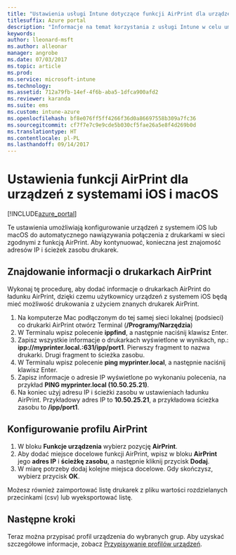 ```yaml
---
title: "Ustawienia usługi Intune dotyczące funkcji AirPrint dla urządzeń z systemami iOS i macOS"
titlesuffix: Azure portal
description: "Informacje na temat korzystania z usługi Intune w celu umożliwienia automatycznego nawiązywania połączenia między urządzeniami z systemem iOS i macOS oraz zgodnymi drukarkami z funkcją AirPrint."
keywords: 
author: lleonard-msft
ms.author: alleonar
manager: angrobe
ms.date: 07/03/2017
ms.topic: article
ms.prod: 
ms.service: microsoft-intune
ms.technology: 
ms.assetid: 712a79fb-14ef-4f6b-aba5-1dfca900afd2
ms.reviewer: karanda
ms.suite: ems
ms.custom: intune-azure
ms.openlocfilehash: bf8e076ff5ff4266f36d0a86697558b309a7fc36
ms.sourcegitcommit: cf7f7e7c9e9cde5b030cf5fae26a5e8f4d269b0d
ms.translationtype: HT
ms.contentlocale: pl-PL
ms.lasthandoff: 09/14/2017
---
```

# <a name="airprint-settings-for-ios-and-macos-devices"></a>Ustawienia funkcji AirPrint dla urządzeń z systemami iOS i macOS

[!INCLUDE[azure_portal](./includes/azure_portal.md)]

Te ustawienia umożliwiają konfigurowanie urządzeń z systemem iOS lub macOS do automatycznego nawiązywania połączenia z drukarkami w sieci zgodnymi z funkcją AirPrint. Aby kontynuować, konieczna jest znajomość adresów IP i ścieżek zasobu drukarek.

## <a name="find-airprint-printer-information"></a>Znajdowanie informacji o drukarkach AirPrint

Wykonaj tę procedurę, aby dodać informacje o drukarkach AirPrint do ładunku AirPrint, dzięki czemu użytkownicy urządzeń z systemem iOS będą mieć możliwość drukowania z użyciem znanych drukarek AirPrint.

1. Na komputerze Mac podłączonym do tej samej sieci lokalnej (podsieci) co drukarki AirPrint otwórz Terminal (**/Programy/Narzędzia**)
2. W Terminalu wpisz polecenie **ippfind**, a następnie naciśnij klawisz Enter.
3. Zapisz wszystkie informacje o drukarkach wyświetlone w wynikach, np.: **ipp://myprinter.local.:631/ipp/port1**. Pierwszy fragment to nazwa drukarki. Drugi fragment to ścieżka zasobu.
4. W Terminalu wpisz polecenie **ping myprinter.local**, a następnie naciśnij klawisz Enter.
5. Zapisz informacje o adresie IP wyświetlone po wykonaniu polecenia, na przykład **PING myprinter.local (10.50.25.21)**.
6. Na koniec użyj adresu IP i ścieżki zasobu w ustawieniach ładunku AirPrint. Przykładowy adres IP to **10.50.25.21**, a przykładowa ścieżka zasobu to **/ipp/port1**.

## <a name="configure-an-airprint-profile"></a>Konfigurowanie profilu AirPrint

1. W bloku **Funkcje urządzenia** wybierz pozycję **AirPrint**.
2. Aby dodać miejsce docelowe funkcji AirPrint, wpisz w bloku **AirPrint** jego **adres IP** i **ścieżkę zasobu**, a następnie kliknij przycisk **Dodaj**.
3. W miarę potrzeby dodaj kolejne miejsca docelowe. Gdy skończysz, wybierz przycisk **OK**.

Możesz również zaimportować listę drukarek z pliku wartości rozdzielanych przecinkami (csv) lub wyeksportować listę.


## <a name="next-steps"></a>Następne kroki

Teraz można przypisać profil urządzenia do wybranych grup. Aby uzyskać szczegółowe informacje, zobacz [Przypisywanie profilów urządzeń](device-profile-assign.md).